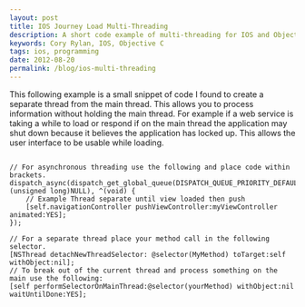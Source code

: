 ```yaml
---
layout: post
title: IOS Journey Load Multi-Threading
description: A short code example of multi-threading for IOS and Objective C
keywords: Cory Rylan, IOS, Objective C
tags: ios, programming
date: 2012-08-20
permalink: /blog/ios-multi-threading
---
```


This following example is a small snippet of code I found to create a separate thread
from the main thread. This allows you to process information without holding the
main thread. For example if a web service is taking a while to load or respond if
on the main thread the application may shut down because it believes the application
has locked up. This allows the user interface to be usable while loading.

<pre class="language-clike">
<code>
// For asynchronous threading use the following and place code within brackets.
dispatch_async(dispatch_get_global_queue(DISPATCH_QUEUE_PRIORITY_DEFAULT,(unsigned long)NULL), ^(void) {
    // Example Thread separate until view loaded then push
    [self.navigationController pushViewController:myViewController animated:YES];
});

// For a separate thread place your method call in the following selector.
[NSThread detachNewThreadSelector: @selector(MyMethod) toTarget:self
withObject:nil];
// To break out of the current thread and process something on the main use the following:
[self performSelectorOnMainThread:@selector(yourMethod) withObject:nil waitUntilDone:YES];
</code>
</pre>